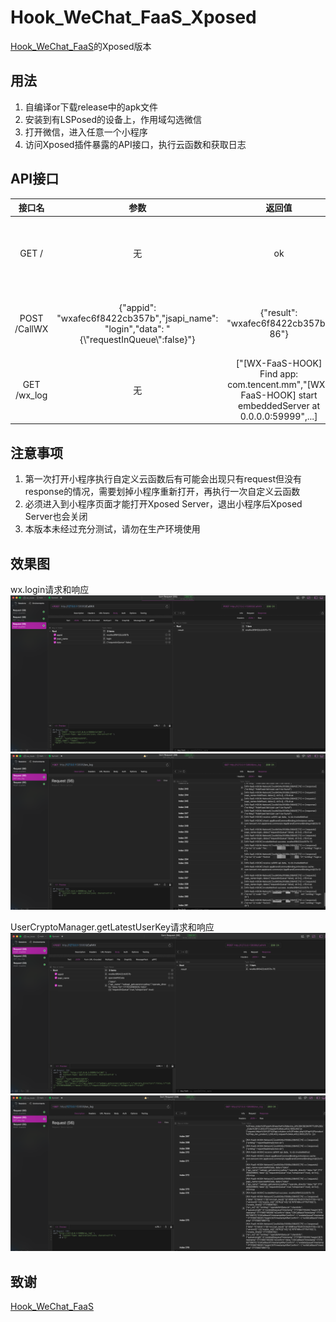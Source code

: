 # Hook_WeChat_FaaS_Xposed

[Hook_WeChat_FaaS](https://github.com/FourTwooo/Hook_WeChat_FaaS)的Xposed版本

## 用法

1. 自编译or下载release中的apk文件
2. 安装到有LSPosed的设备上，作用域勾选微信
3. 打开微信，进入任意一个小程序
4. 访问Xposed插件暴露的API接口，执行云函数和获取日志
   

## API接口

| 接口名 | 参数 | 返回值 | 说明 |
| :---: | :---: | :---: | :---: |
| GET / | 无 | ok |  用于测试Xposed Server是否开启 |
| POST /CallWX | {"appid": "wxafec6f8422cb357b","jsapi_name": "login","data": "{\\"requestInQueue\\":false}"} | {"result": "wxafec6f8422cb357b-86"} | 调用云函数，返回请求序列号 |
| GET /wx_log | 无 | ["[WX-FaaS-HOOK] Find app: com.tencent.mm","[WX-FaaS-HOOK] start embeddedServer at 0.0.0.0:59999",...] | 查询近1500条日志|


## 注意事项
1. 第一次打开小程序执行自定义云函数后有可能会出现只有request但没有response的情况，需要划掉小程序重新打开，再执行一次自定义云函数
2. 必须进入到小程序页面才能打开Xposed Server，退出小程序后Xposed Server也会关闭
3. 本版本未经过充分测试，请勿在生产环境使用


## 效果图
wx.login请求和响应
![jscode request](images/image-1.png)
![jscode response](images/image-2.png)

UserCryptoManager.getLatestUserKey请求和响应
![getuserencryptkey request](images/image-3.png)
![getuserencryptkey response](images/image-4.png)


## 致谢
[Hook_WeChat_FaaS](https://github.com/FourTwooo/Hook_WeChat_FaaS)